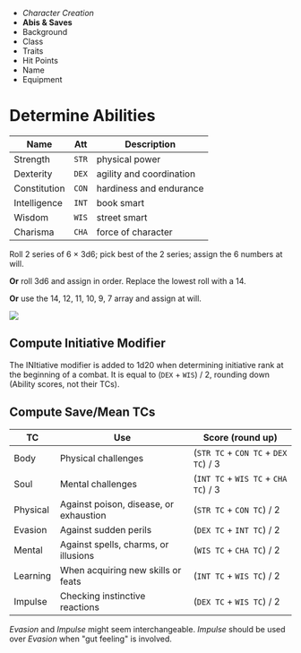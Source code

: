 
<!-- .margin.compass -->
* _Character Creation_
* **Abis & Saves**
* Background
* Class
* Traits
* Hit Points
* Name
* Equipment



# Determine Abilities

<!-- .abilities -->
| Name         | Att   | Description              |
|--------------|-------|--------------------------|
| Strength     | `STR` | physical power           |
| Dexterity    | `DEX` | agility and coordination |
| Constitution | `CON` | hardiness and endurance  |
| Intelligence | `INT` | book smart               |
| Wisdom       | `WIS` | street smart             |
| Charisma     | `CHA` | force of character       |

Roll 2 series of 6 × 3d6; pick best of the 2 series; assign the 6 numbers at will.

**Or** roll 3d6 and assign in order. Replace the lowest roll with a 14.

**Or** use the 14, 12, 11, 10, 9, 7 array and assign at will.

<!-- clear -->

<img src="csheet_abilities.jpg" />


## Compute Initiative Modifier

The INItiative modifier is added to 1d20 when determining initiative rank at the beginning of a combat. It is equal to (`DEX` + `WIS`) / 2, rounding down (Ability scores, not their TCs).


## Compute Save/Mean TCs

<!-- .save-mean -->
| TC    | Use                 | Score (round up) |
|-------|---------------------|-------|
| Body  | Physical challenges | (`STR TC` + `CON TC` + `DEX TC`) / 3 |
| Soul  | Mental challenges   | (`INT TC` + `WIS TC` + `CHA TC`) / 3 |
| Physical | Against poison, disease, or exhaustion | (`STR TC` + `CON TC`) / 2 |
| Evasion  | Against sudden perils                 | (`DEX TC` + `INT TC`) / 2 |
| Mental   | Against spells, charms, or illusions  | (`WIS TC` + `CHA TC`) / 2 |
| Learning | When acquiring new skills or feats    | (`INT TC` + `WIS TC`) / 2 |
| Impulse  | Checking instinctive reactions        | (`DEX TC` + `WIS TC`) / 2 |

_Evasion_ and _Impulse_ might seem interchangeable. _Impulse_ should be used over _Evasion_ when "gut feeling" is involved.

